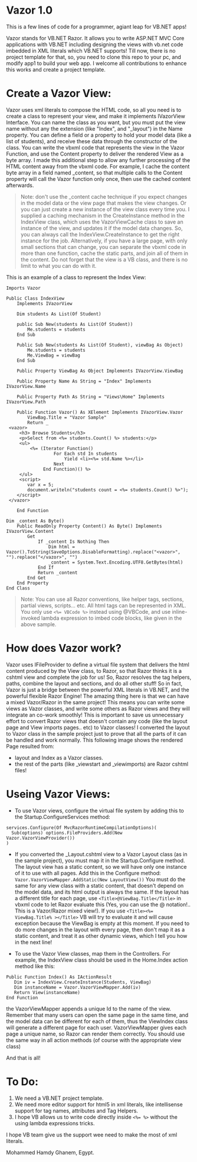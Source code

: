 ﻿# Vazor 1.0
This is a few lines of code for a programmer, agiant leap for VB.NET apps!

Vazor stands for VB.NET Razor. It allows you to write ASP.NET MVC Core applications with VB.NET including designing the views with vb.net code imbedded in XML literals which VB.NET supports!
Till now, there is no project template for that, so, you need to clone this repo to your pc, and modify app1 to build your web app. I welcome all contributions to enhance this works and create a project template.

# Create a Vazor View:
Vazor uses xml literals to compose the HTML code, so all you need is to create a class to represent your view, and make it implements IVazorView Interface. You can name the class as you want, but you must put the view name without any the extension (like "Index", and "_layout") in the Name property. 
You can define a field or a property to hold your model data (like a list of students), and receive these data through the constructor of the class.
You can write the vbxml code that represents the view in the Vazor Function, and use the Content property to deliver the rendered View as a byte array. I made this additional step to allow any further processing of the HTML content away from the vbxml code. For example, I cache the content byte array in a field named _content, so that multiple calls to the Content property will call the Vazor function only once, then use the cached content afterwards. 

> Note: don't use the _content cache technique if you expect changes in the model data or the view page that makes the view changes. Or you can just create a new instance of the view class every time you. I supplied a caching mechanism in the CreateInstance method in the IndexView class, which uses the VazorViewCache class to save an instance of the view, and updates it if the model data changes. So, you can always call the IndexView.CreateInstance to get the right instance for the job. 
> Alternatively, if you have a large page, with only small sections that can change, you can separate the vbxml code in more than one function, cache the static parts, and join all of them in the content. Do not forget that the view is a VB class, and there is no limit to what you can do with it.

This is an example of a class to represent the Index View:
```VB.NET
Imports Vazor

Public Class IndexView
    Implements IVazorView

    Dim students As List(Of Student)

    public Sub New(students As List(Of Student))
        Me.students = students
    End Sub

    Public Sub New(students As List(Of Student), viewBag As Object)
        Me.students = students
        Me.ViewBag = viewBag
    End Sub

    Public Property ViewBag As Object Implements IVazorView.ViewBag

    Public Property Name As String = "Index" Implements IVazorView.Name

    Public Property Path As String = "Views\Home" Implements IVazorView.Path

    Public Function Vazor() As XElement Implements IVazorView.Vazor
        ViewBag.Title = "Vazor Sample"
        Return _
 <vazor>
     <h3> Browse Students</h3>
     <p>Select from <%= students.Count() %> students:</p>
     <ul>
         <%= (Iterator Function()
                  For Each std In students
                      Yield <li><%= std.Name %></li>
                  Next
              End Function)() %>
     </ul>
     <script>
        var x = 5;
        document.writeln("students count = <%= students.Count() %>");
    </script>
 </vazor>

    End Function

Dim _content As Byte()
    Public ReadOnly Property Content() As Byte() Implements IVazorView.Content
        Get
            If _content Is Nothing Then
                Dim html = Vazor().ToString(SaveOptions.DisableFormatting).replace("<vazor>", "").replace("</vazor>", "")
                _content = System.Text.Encoding.UTF8.GetBytes(html)
            End If
            Return _content
        End Get
    End Property
End Class
```

> Note: You can use all Razor conventions, like helper tags, sections, partial views, scripts… etc. All html tags can be represented in XML. You only use `<%= VBCode %>` instead using @VBCode, and use inline-invoked lambda expression to imbed code blocks, like given in the above sample.

# How does Vazor work?
Vazor uses IFileProvider to define a virtual file system that delivers the html content produced by the View class, to Razor, so that Razor thinks it is a cshtml view and complete the job for us! So, Razor resolves the tag helpers, paths, combine the layout and sections, and do all other stuff!
So in fact, Vazor is just a bridge between the powerful XML literals in VB.NET, and the powerful flexible Razor Engine! 
The amazing thing here is that we can have a mixed Vazor/Razor in the same project! This means you can write some views as Vazor classes, and write some others as Razor views and they will integrate an co-work smoothly!
This is important to save us unnecessary effort to convert Razor views that doesn't contain any code (like the layout page and View imports pages.. etc) to Vazor classes! I converted the layout to Vazor class in the sample project just to prove that all the parts of it can be handled and work normally.
This following image shows the rendered Page resulted from:
- layout and Index as a Vazor classes.
- the rest of the parts (like _viewstart and _viewimports) are Razor cshtml files!

# Useing Vazor Views:
* To use Vazor views, configure the virtual file system by adding this to the Startup.ConfigureServices method:
```VB.NET
services.Configure(Of MvcRazorRuntimeCompilationOptions)(
  Sub(options) options.FileProviders.Add(New Vazor.VazorViewProvider())
)
```

* If you converted the _Layout.cshtml view to a Vazor Layout class (as in the sample project), you must map it in the Startup.Configure method. The layout view has a static content, so we will have only one instance of it to use with all pages. Add this in the  Configure method:
`Vazor.VazorViewMapper.AddStatic(New LayoutView())`
You must do the same for any view class with a static content, that doesn't depend on the model data, and its html output is always the same. If the layout has a different title for each page, use `<Title>@ViewBag.Title</Title>` in vbxml code to let Razor evaluate this (Yes, you can use the @ notation!.. This is a Vazor/Razor mixed view!). If you use `<Title><%= ViewBag.Title% ></Title>` VB will try to evaluate it and will cause exception because the ViewBag is empty at this moment. If you need to do more changes in the layout with every page, then don't map it as a static content, and treat it as other dynamic views, which I tell you how in the next line!

* To use the Vazor View classes, map them in the Controllers. For example, the IndexView class should be used in the Home.Index action method like this:
```VB.NET
Public Function Index() As IActionResult
   Dim iv = IndexView.CreateInstance(Students, ViewBag)
   Dim instanceName = Vazor.VazorViewMapper.Add(iv)
   Return View(instanceName)
End Function
```

the VazorViewMapper appends a unique Id to the name of the view. Remember that many users can open the same page in the same time, and the model data can be different for each of them, thus the ViewIndex class will generate a different page for each user. VazorViewMapper gives each page a unique name, so Razor can render them correctly.
You should use the same way in all action methods (of course with the appropriate view class)

And that is all!

# To Do:
1. We need a VB.NET project template.
2. We need more editor support for html5 in xml literals, like intellisense support for tag names, attributes and Tag Helpers.
3. I hope VB allows us to write code directly inside `<%= %>` without the using lambda expressions tricks.

I hope VB team give us the support wee need to make the most of xml literals.

Mohammed Hamdy Ghanem,
Egypt.
